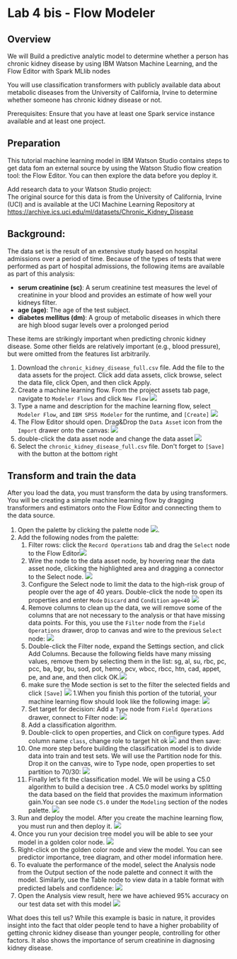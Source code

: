 # Lab 4 bis - Flow Modeler

## Overview
We will Build a predictive analytic model to determine whether a person has chronic kidney disease by using IBM Watson Machine Learning, and the Flow Editor with Spark MLlib nodes

You will use classification transformers with publicly available data about metabolic diseases from the University of California, Irvine to determine whether someone has chronic kidney disease or not.

Prerequisites: Ensure that you have at least one Spark service instance available and at least one project.

## Preparation
This tutorial machine learning model in IBM Watson Studio contains steps to get data fom an external source by using the Watson Studio flow creation tool: the Flow Editor. You can then explore the data before you deploy it.

Add research data to your Watson Studio project:   
The original source for this data is from the University of California, Irvine (UCI) and is available at the UCI Machine Learning Repository at https://archive.ics.uci.edu/ml/datasets/Chronic_Kidney_Disease

## Background:
The data set is the result of an extensive study based on hospital admissions over a period of time. Because of the types of tests that were performed as part of hospital admissions, the following items are available as part of this analysis:

* __serum creatinine (sc)__: A serum creatinine test measures the level of creatinine in your blood and provides an estimate of how well your kidneys filter.
* __age (age)__: The age of the test subject.
* __diabetes mellitus (dm)__: A group of metabolic diseases in which there are high blood sugar levels over a prolonged period

These items are strikingly important when predicting chronic kidney disease. Some other fields are relatively important (e.g., blood pressure), but were omitted from the features list arbitrarily.

1. Download the `chronic_kidney_disease_full.csv` file.
Add the file to the data assets for the project. Click add data assets, click browse, select the data file, click Open, and then click Apply.
1. Create a machine learning flow.
From the project assets tab page, navigate to `Modeler Flows` and click `New Flow` ![](images_4bis/markdown-img-paste-20180515232202258.png)
1. Type a name and description for the machine learning flow, select `Modeler Flow`, and `IBM SPSS Modeler` for the runtime, and `[Create]` ![](images_4bis/markdown-img-paste-20180515232544495.png)
1. The Flow Editor should open. Drag&Drop the `Data Asset` icon from the `Import` drawer onto the canvas: ![](images_4bis/markdown-img-paste-20180515233055832.png)
1. double-click the data asset node and change the data asset ![](images_4bis/markdown-img-paste-20180515233155905.png)
1. Select the `chronic_kidney_disease_full.csv` file. Don't forget to `[Save]` with the button at the bottom right

## Transform and train the data
After you load the data, you must transform the data by using transformers. You will be creating a simple machine learning flow by dragging transformers and estimators onto the Flow Editor and connecting them to the data source.

1. Open the palette by clicking the palette node ![](images_4bis/markdown-img-paste-20180515233613436.png).
1. Add the following nodes from the palette:
    1. Filter rows: click the `Record Operations` tab and drag the `Select` node to the Flow Editor![](images_4bis/markdown-img-paste-20180516001950760.png)
    2. Wire the node to the data asset node, by hovering near the data asset node, clicking the highlighted area and dragging a connector to the Select node. ![](images_4bis/markdown-img-paste-20180516002043660.png)
    3. Configure the Select node to limit the data to the high-risk group of people over the age of 40 years. Double-click the node to open its properties and enter `Mode` `Discard` and `Condition` `age<40` ![](images_4bis/markdown-img-paste-20180516002438253.png)
    1. Remove columns to clean up the data, we will remove some of the columns that are not necessary to the analysis or that have missing data points. For this, you use the `Filter` node from the `Field Operations` drawer, drop to canvas and wire to the previous `Select` node: ![](images_4bis/markdown-img-paste-20180516002731727.png)
    1. Double-click the Filter node, expand the Settings section, and click Add Columns. Because the following fields have many missing values, remove them by selecting them in the list: sg, al, su, rbc, pc, pcc, ba, bgr, bu, sod, pot, hemo, pcv, wbcc, rbcc, htn, cad, appet, pe, and ane, and then click OK.![](images_4bis/markdown-img-paste-20180516003103850.png)
    1. make sure the Mode section is set to the filter the selected fields and click `[Save]` ![](images_4bis/markdown-img-paste-20180516003139877.png)
    1.When you finish this portion of the tutorial, your machine learning flow should look like the following image: ![](images_4bis/markdown-img-paste-20180516003223845.png)
    1. Set target for decision: Add a `Type` node from `Field Operations` drawer, connect to Filter node: ![](images_4bis/markdown-img-paste-20180516003928229.png)
    1. Add a classification algorithm. 
      1. Double-click to open properties, and Click on configure types. Add column name `class`, change role to target hit ok ![](images_4bis/markdown-img-paste-20180516004156623.png) and then save:
      1. One more step before building the classification model is to divide data into train and test sets. We will use the Partition node for this. Drop it on the canvas, wire to Type node, open properties to set partition to 70/30: ![](images_4bis/markdown-img-paste-20180516004453551.png)
      1. Finally let’s fit the classification model. We will be using a C5.0 algorithm to build a decision tree . A C5.0 model works by splitting the data based on the field that provides the maximum information gain.You can see node `C5.0` under the `Modeling` section of the nodes palette. ![](images_4bis/markdown-img-paste-2018051600472954.png)
  1. Run and deploy the model. After you create the machine learning flow, you must run and then deploy it. ![](images_4bis/markdown-img-paste-20180516005011700.png)
  1. Once you run your decision tree model you will be able to see your model in a golden color node. ![](images_4bis/markdown-img-paste-20180516005052265.png)
  1. Right-click on the golden color node and view the model. You can see predictor importance, tree diagram, and other model information here.
  1. To evaluate the performance of the model, select the Analysis node from the Output section of the node palette and connect it with the model. Similarly, use the Table node to view data in a table format with predicted labels and confidence: ![](images_4bis/markdown-img-paste-20180516005417729.png)
  1. Open the Analysis view result, here we have achieved 95% accuracy on our test data set with this model ![](images_4bis/markdown-img-paste-20180516010227873.png)

What does this tell us? While this example is basic in nature, it provides insight into the fact that older people tend to have a higher probability of getting chronic kidney disease than younger people, controlling for other factors. It also shows the importance of serum creatinine in diagnosing kidney disease.

